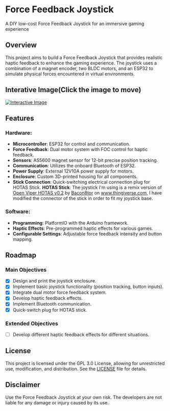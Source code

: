 # Force Feedback Joystick
A DIY low-cost Force Feedback Joystick for an immersive gaming experience

## Overview
This project aims to build a Force Feedback Joystick that provides realistic haptic feedback to enhance the gaming experience. The joystick uses a combination of a magnet encoder, two BLDC motors, and an ESP32 to simulate physical forces encountered in virtual environments.

## Interative Image(Click the image to move)
[![Interactive Image](https://github.com/MackaJunest/Ez-Force-Feedback/assets/95353708/2badf889-2a61-4303-9135-81babefee2fa)](https://mackajunest.github.io/Ez-Force-Feedback/)

## Features

### Hardware:
- **Microcontroller**: ESP32 for control and communication.
- **Force Feedback**: Dual motor system with FOC control for haptic feedback.
- **Sensors**: AS5600 magnet sensor for 12-bit precise position tracking.
- **Communication**: Utilizes the onboard Bluetooth of ESP32.
- **Power Supply**: External 12V10A power supply for motors.
- **Enclosure**: Custom 3D-printed housing for all components.
- **Stick Connection**: Quick-switching electrical connection plug for HOTAS Stick.
  **HOTAS Stick**: The joystick I'm using is a remix version of [Open Viper HOTAS v0.2](https://www.thingiverse.com/thing:4924037) by [Bacon8tor](https://www.thingiverse.com/bacon8tor/designs) on www.thingiverse.com, I have modified the connector of the stick in order to fit my joystick base.

### Software:
- **Programming**: PlatformIO with the Arduino framework.
- **Haptic Effects**: Pre-programmed haptic effects for various games.
- **Configurable Settings**: Adjustable force feedback intensity and button mapping.

## Roadmap

### Main Objectives
- [x] Design and print the joystick enclosure.
- [x] Implement basic joystick functionality (position tracking, button inputs).
- [x] Integrate dual motor force feedback system.
- [x] Develop haptic feedback effects.
- [x] Implement Bluetooth communication.
- [x] Quick-switch plug for HOTAS stick.

### Extended Objectives
- [ ] Develop different haptic feedback effects for different situations.

## License
This project is licensed under the GPL 3.0 License, allowing for unrestricted use, modification, and distribution. See the [LICENSE](LICENSE) file for details.

## Disclaimer
Use the Force Feedback Joystick at your own risk. The developers are not liable for any damage or injury caused by its use.
